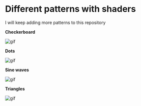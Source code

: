 # Different patterns with shaders

I will keep adding more patterns to this repository

**Checkerboard**

![gif](https://i.imgur.com/PEvKuTg.gif)

**Dots**

![gif](https://i.imgur.com/3KHYfFF.gif)

**Sine waves**

![gif](https://i.imgur.com/PdcUKl2.gif)

**Triangles**

![gif](https://i.imgur.com/mtP5d64.gif)



